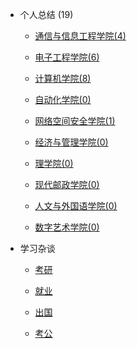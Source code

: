 - 个人总结 (19)

  - [通信与信息工程学院(4)](grad-application/通信与信息工程学院/README.md)

  - [电子工程学院(6)](grad-application/电子工程学院/README.md)

  - [计算机学院(8)](grad-application/计算机学院/README.md)

  - [自动化学院(0)](grad-application/自动化学院/README.md)

  - [网络空间安全学院(1)](grad-application/网络空间安全学院/README.md)

  - [经济与管理学院(0)](grad-application/经济与管理学院/README.md)

  - [理学院(0)](grad-application/理学院/README.md)

  - [现代邮政学院(0)](grad-application/现代邮政学院/README.md)

  - [人文与外国语学院(0)](grad-application/人文与外国语学院/README.md)

  - [数字艺术学院(0)](grad-application/数字艺术学院/README.md)

- 学习杂谈

  - [考研](grad-application/学习杂谈/考研/README.md)

  - [就业](grad-application/学习杂谈/就业/README.md)

  - [出国](grad-application/学习杂谈/出国/README.md)

  - [考公](grad-application/学习杂谈/考公/README.md)

